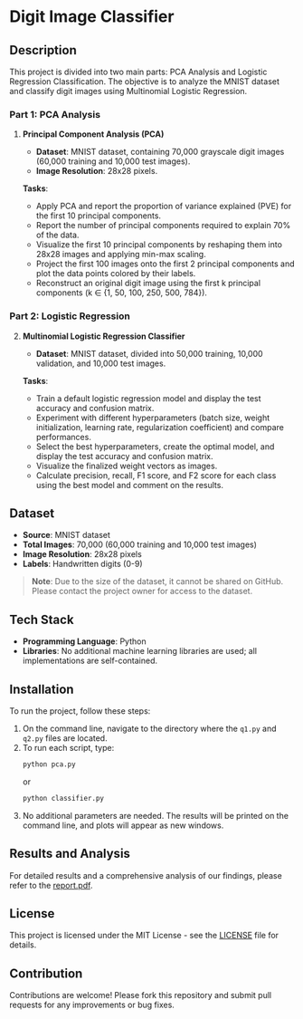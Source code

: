 # Digit Image Classifier

## Description

This project is divided into two main parts: PCA Analysis and Logistic Regression Classification. The objective is to analyze the MNIST dataset and classify digit images using Multinomial Logistic Regression.

### Part 1: PCA Analysis

1. **Principal Component Analysis (PCA)**
   - **Dataset**: MNIST dataset, containing 70,000 grayscale digit images (60,000 training and 10,000 test images).
   - **Image Resolution**: 28x28 pixels.
   
   **Tasks**:
   - Apply PCA and report the proportion of variance explained (PVE) for the first 10 principal components.
   - Report the number of principal components required to explain 70% of the data.
   - Visualize the first 10 principal components by reshaping them into 28x28 images and applying min-max scaling.
   - Project the first 100 images onto the first 2 principal components and plot the data points colored by their labels.
   - Reconstruct an original digit image using the first k principal components (k ∈ {1, 50, 100, 250, 500, 784}).

### Part 2: Logistic Regression

2. **Multinomial Logistic Regression Classifier**
   - **Dataset**: MNIST dataset, divided into 50,000 training, 10,000 validation, and 10,000 test images.
   
   **Tasks**:
   - Train a default logistic regression model and display the test accuracy and confusion matrix.
   - Experiment with different hyperparameters (batch size, weight initialization, learning rate, regularization coefficient) and compare performances.
   - Select the best hyperparameters, create the optimal model, and display the test accuracy and confusion matrix.
   - Visualize the finalized weight vectors as images.
   - Calculate precision, recall, F1 score, and F2 score for each class using the best model and comment on the results.

## Dataset

- **Source**: MNIST dataset
- **Total Images**: 70,000 (60,000 training and 10,000 test images)
- **Image Resolution**: 28x28 pixels
- **Labels**: Handwritten digits (0-9)

> **Note**: Due to the size of the dataset, it cannot be shared on GitHub. Please contact the project owner for access to the dataset.

## Tech Stack

- **Programming Language**: Python
- **Libraries**: No additional machine learning libraries are used; all implementations are self-contained.

## Installation

To run the project, follow these steps:

1. On the command line, navigate to the directory where the `q1.py` and `q2.py` files are located.
2. To run each script, type:
   ```bash
   python pca.py
   ```
   or
   ```bash
   python classifier.py
   ```
3. No additional parameters are needed. The results will be printed on the command line, and plots will appear as new windows.

## Results and Analysis

For detailed results and a comprehensive analysis of our findings, please refer to the [report.pdf](report.pdf).

## License

This project is licensed under the MIT License - see the [LICENSE](LICENSE) file for details.

## Contribution

Contributions are welcome! Please fork this repository and submit pull requests for any improvements or bug fixes.
